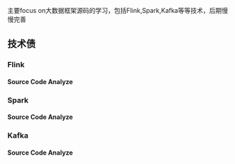 主要focus on大数据框架源码的学习，包括Flink,Spark,Kafka等等技术，后期慢慢完善
## 技术债

### Flink
#### Source Code Analyze

### Spark
#### Source Code Analyze

### Kafka
#### Source Code Analyze